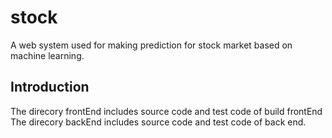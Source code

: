 # stock
A web system used for making prediction for stock market based on machine learning.

## Introduction

The direcory frontEnd includes source code and test code of build frontEnd
The direcory backEnd includes source code and test code of back end.


